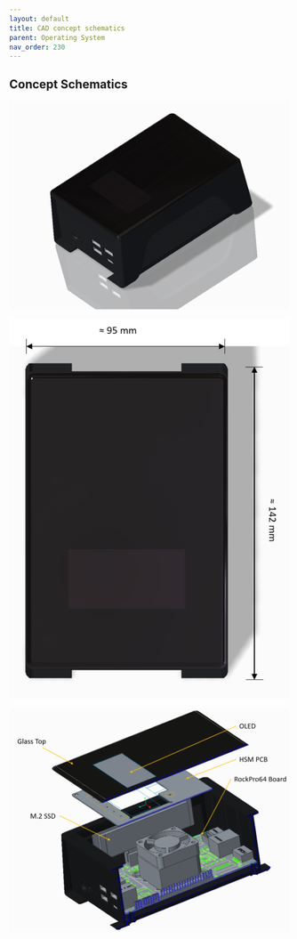```yaml
---
layout: default
title: CAD concept schematics
parent: Operating System
nav_order: 230
---
```

## Concept Schematics

![BitBox Base 1](Base_render_angle_1.png "Concept Render of BitBox Base")

![BitBox Base 2](Base_render_top_dimensions_1.PNG "Concept Render of BitBox Base - top view")

![BitBox Base 3](base_section_explode_angle_1.PNG "Concept Render of BitBox Base - exploded section view")
